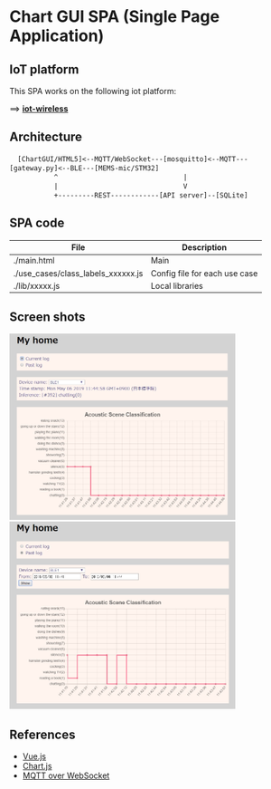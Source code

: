 # Chart GUI SPA (Single Page Application)

## IoT platform

This SPA works on the following iot platform:

==> **[iot-wireless](https://github.com/araobp/iot-wireless)**

## Architecture

```
  [ChartGUI/HTML5]<--MQTT/WebSocket---[mosquitto]<--MQTT---[gateway.py]<--BLE---[MEMS-mic/STM32]
           ^                               |
           |                               V
           +---------REST------------[API server]--[SQLite]
```

## SPA code

|File                               |Description                  |
|-----------------------------------|-----------------------------|
|./main.html                        |Main                         |
|./use_cases/class_labels_xxxxxx.js |Config file for each use case|
|./lib/xxxxx.js                     |Local libraries              |

## Screen shots

<img src="./screencapture.jpg" width=400>

<img src="./screencapture2.jpg" width=400>

## References

- [Vue.js](https://vuejs.org/)
- [Chart.js](https://www.chartjs.org/)
- [MQTT over WebSocket](http://www.steves-internet-guide.com/using-javascript-mqtt-client-websockets/)


